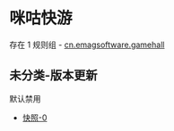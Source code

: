 # 咪咕快游

存在 1 规则组 - [cn.emagsoftware.gamehall](/src/apps/cn.emagsoftware.gamehall.ts)

## 未分类-版本更新

默认禁用

- [快照-0](https://i.gkd.li/i/13448894)
